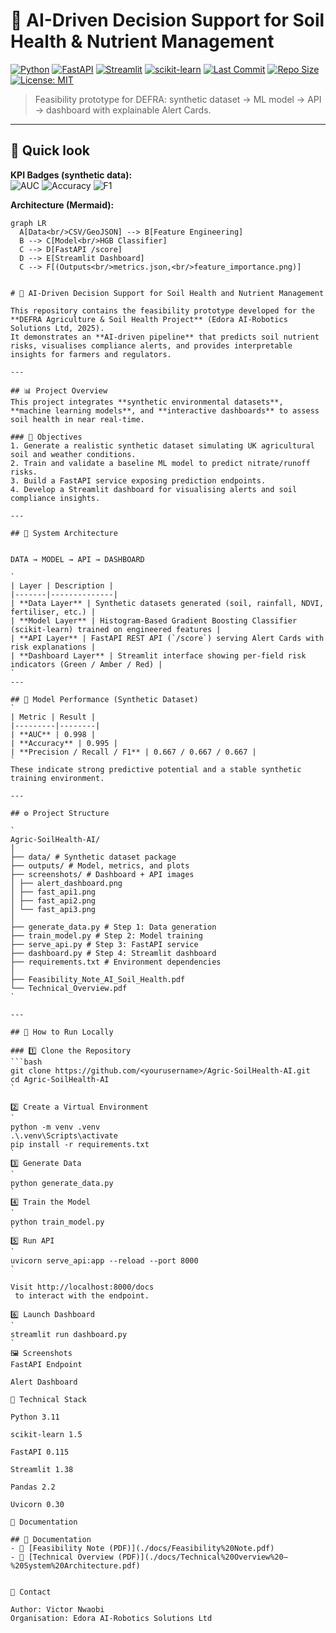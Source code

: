 # 🌱 AI-Driven Decision Support for Soil Health & Nutrient Management

[![Python](https://img.shields.io/badge/Python-3.11-blue)](https://www.python.org/)
[![FastAPI](https://img.shields.io/badge/FastAPI-0.115-brightgreen)](https://fastapi.tiangolo.com/)
[![Streamlit](https://img.shields.io/badge/Streamlit-1.38-ff4b4b)](https://streamlit.io/)
[![scikit-learn](https://img.shields.io/badge/scikit--learn-1.5-orange)](https://scikit-learn.org/)
[![Last Commit](https://img.shields.io/github/last-commit/ncvictorious/Agric-SoilHealth-AI)](https://github.com/ncvictorious/Agric-SoilHealth-AI/commits/main)
[![Repo Size](https://img.shields.io/github/repo-size/ncvictorious/Agric-SoilHealth-AI)](https://github.com/ncvictorious/Agric-SoilHealth-AI)
[![License: MIT](https://img.shields.io/badge/License-MIT-informational)](#-license)

> Feasibility prototype for DEFRA: synthetic dataset → ML model → API → dashboard with explainable Alert Cards.

---

## 🔎 Quick look

**KPI Badges (synthetic data):**  
![AUC](https://img.shields.io/badge/AUC-0.998-brightgreen)
![Accuracy](https://img.shields.io/badge/Accuracy-0.995-brightgreen)
![F1](https://img.shields.io/badge/F1-0.667-yellow)

**Architecture (Mermaid):**
```mermaid
graph LR
  A[Data<br/>CSV/GeoJSON] --> B[Feature Engineering]
  B --> C[Model<br/>HGB Classifier]
  C --> D[FastAPI /score]
  D --> E[Streamlit Dashboard]
  C --> F[(Outputs<br/>metrics.json,<br/>feature_importance.png)]


# 🌱 AI-Driven Decision Support for Soil Health and Nutrient Management

This repository contains the feasibility prototype developed for the **DEFRA Agriculture & Soil Health Project** (Edora AI-Robotics Solutions Ltd, 2025).  
It demonstrates an **AI-driven pipeline** that predicts soil nutrient risks, visualises compliance alerts, and provides interpretable insights for farmers and regulators.

---

## 📊 Project Overview
This project integrates **synthetic environmental datasets**, **machine learning models**, and **interactive dashboards** to assess soil health in near real-time.

### 🎯 Objectives
1. Generate a realistic synthetic dataset simulating UK agricultural soil and weather conditions.
2. Train and validate a baseline ML model to predict nitrate/runoff risks.
3. Build a FastAPI service exposing prediction endpoints.
4. Develop a Streamlit dashboard for visualising alerts and soil compliance insights.

---

## 🧩 System Architecture


DATA → MODEL → API → DASHBOARD

`
| Layer | Description |
|-------|--------------|
| **Data Layer** | Synthetic datasets generated (soil, rainfall, NDVI, fertiliser, etc.) |
| **Model Layer** | Histogram-Based Gradient Boosting Classifier (scikit-learn) trained on engineered features |
| **API Layer** | FastAPI REST API (`/score`) serving Alert Cards with risk explanations |
| **Dashboard Layer** | Streamlit interface showing per-field risk indicators (Green / Amber / Red) |
`
---

## 🧠 Model Performance (Synthetic Dataset)
`
| Metric | Result |
|---------|--------|
| **AUC** | 0.998 |
| **Accuracy** | 0.995 |
| **Precision / Recall / F1** | 0.667 / 0.667 / 0.667 |
`
These indicate strong predictive potential and a stable synthetic training environment.

---

## ⚙️ Project Structure

`
Agric-SoilHealth-AI/
│
├── data/ # Synthetic dataset package
├── outputs/ # Model, metrics, and plots
├── screenshots/ # Dashboard + API images
│ ├── alert_dashboard.png
│ ├── fast_api1.png
│ ├── fast_api2.png
│ └── fast_api3.png
│
├── generate_data.py # Step 1: Data generation
├── train_model.py # Step 2: Model training
├── serve_api.py # Step 3: FastAPI service
├── dashboard.py # Step 4: Streamlit dashboard
├── requirements.txt # Environment dependencies
│
├── Feasibility_Note_AI_Soil_Health.pdf
└── Technical_Overview.pdf
`

---

## 🚀 How to Run Locally

### 1️⃣ Clone the Repository
```bash
git clone https://github.com/<yourusername>/Agric-SoilHealth-AI.git
cd Agric-SoilHealth-AI
`

2️⃣ Create a Virtual Environment
`
python -m venv .venv
.\.venv\Scripts\activate
pip install -r requirements.txt
`
3️⃣ Generate Data
`
python generate_data.py
`
4️⃣ Train the Model
`
python train_model.py
`
5️⃣ Run API
`
uvicorn serve_api:app --reload --port 8000
`

Visit http://localhost:8000/docs
 to interact with the endpoint.

6️⃣ Launch Dashboard
`
streamlit run dashboard.py
`
🖼 Screenshots
FastAPI Endpoint

Alert Dashboard

🔬 Technical Stack

Python 3.11

scikit-learn 1.5

FastAPI 0.115

Streamlit 1.38

Pandas 2.2

Uvicorn 0.30

📘 Documentation

## 📘 Documentation
- 📄 [Feasibility Note (PDF)](./docs/Feasibility%20Note.pdf)
- 📘 [Technical Overview (PDF)](./docs/Technical%20Overview%20–%20System%20Architecture.pdf)


📧 Contact

Author: Victor Nwaobi
Organisation: Edora AI-Robotics Solutions Ltd



